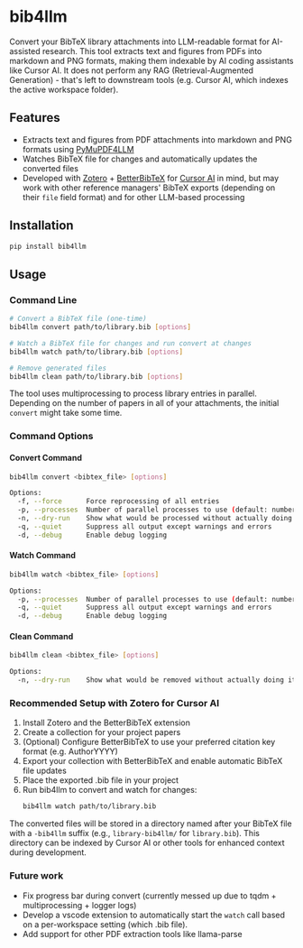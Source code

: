 # bib4llm

Convert your BibTeX library attachments into LLM-readable format for AI-assisted research. This tool extracts text and figures from PDFs into markdown and PNG formats, making them indexable by AI coding assistants like Cursor AI. It does not perform any RAG (Retrieval-Augmented Generation) - that's left to downstream tools (e.g. Cursor AI, which indexes the active workspace folder).

## Features

- Extracts text and figures from PDF attachments into markdown and PNG formats using [PyMuPDF4LLM](https://pymupdf.readthedocs.io/en/latest/pymupdf4llm/)
- Watches BibTeX file for changes and automatically updates the converted files
- Developed with [Zotero](https://www.zotero.org/) + [BetterBibTeX](https://retorque.re/zotero-better-bibtex/) for [Cursor AI](https://www.cursor.com/) in mind, but may work with other reference managers' BibTeX exports (depending on their `file` field format) and for other LLM-based processing

## Installation

```bash
pip install bib4llm
```

## Usage

### Command Line

```bash
# Convert a BibTeX file (one-time)
bib4llm convert path/to/library.bib [options]

# Watch a BibTeX file for changes and run convert at changes
bib4llm watch path/to/library.bib [options]

# Remove generated files
bib4llm clean path/to/library.bib [options]
```
The tool uses multiprocessing to process library entries in parallel. Depending on the number of papers in all of your attachments, the initial `convert` might take some time.

### Command Options

#### Convert Command
```bash
bib4llm convert <bibtex_file> [options]

Options:
  -f, --force      Force reprocessing of all entries
  -p, --processes  Number of parallel processes to use (default: number of CPU cores)
  -n, --dry-run    Show what would be processed without actually doing it
  -q, --quiet      Suppress all output except warnings and errors
  -d, --debug      Enable debug logging
```

#### Watch Command
```bash
bib4llm watch <bibtex_file> [options]

Options:
  -p, --processes  Number of parallel processes to use (default: number of CPU cores)
  -q, --quiet      Suppress all output except warnings and errors
  -d, --debug      Enable debug logging
```

#### Clean Command
```bash
bib4llm clean <bibtex_file> [options]

Options:
  -n, --dry-run    Show what would be removed without actually doing it
```

### Recommended Setup with Zotero for Cursor AI

1. Install Zotero and the BetterBibTeX extension
2. Create a collection for your project papers
3. (Optional) Configure BetterBibTeX to use your preferred citation key format (e.g. AuthorYYYY)
4. Export your collection with BetterBibTeX and enable automatic BibTeX file updates
5. Place the exported .bib file in your project
6. Run bib4llm to convert and watch for changes:
   ```bash
   bib4llm watch path/to/library.bib
   ```

The converted files will be stored in a directory named after your BibTeX file with a `-bib4llm` suffix (e.g., `library-bib4llm/` for `library.bib`). This directory can be indexed by Cursor AI or other tools for enhanced context during development.

### Future work
- Fix progress bar during convert (currently messed up due to tqdm + multiprocessing + logger logs)
- Develop a vscode extension to automatically start the `watch` call based on a per-workspace setting (which .bib file).
- Add support for other PDF extraction tools like llama-parse
